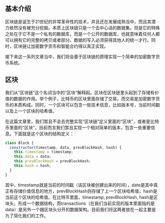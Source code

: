  ## 基本介绍 ##
 
 区块链是诞生于21世纪的非常革命性的技术，并且还在发展成熟当中，而且其潜力依然没有被充分挖掘。本质上区块链只是一个去中心话的数据集。但是它的特殊之处在于它不是一个私有的数据库，而是一个公开的数据库，也就意味着任何人都可以拥有它的完整的拷贝或者部分。数据的写入必须获得其他人的统一才行。同时，区块链让加密数字货币和智能合约得以真正实现。
 
 接下来这一系列文章当中，我们将会基于区块链的原理实现一个简单的加密数字货币系统。
 
 ## 区块 ##

 我们从“区块链”这个名词当中的“区块”解释起。区块在区块链里头起到了存储有价值的数据的作用。举个例子，比特币的区块里面存储了交易，而交易是加密数字货币的本质构成。同时，一个区块可以包含一些技术信息，比如版本号，当前时间戳以及上一个区块的哈希值。

 在这篇文章里，我们暂且不会去完整实现“区块链”定义里面的“区块”，或者是比特币里面的“区块”，目前而言我们暂且实现一个相对简单的版本，包含一些重要信息。下面就是这个区块的结构定义：

``` javascript
class Block {
  constructor(timestamp, data, prevBlockHash, hash) {
    this.timestamp = timestamp;
    this.data = data;
    this.prevBlockHash = prevBlockHash;
    this.hash = hash;
  }
}
```

其中，timestamp就是当前的时间戳（该区块被创建出来的时间），date是其中真正有存储价值信息的地方，prevBlockHash则存储了上一个区块哈希值，hash是当前这个区块的哈希值。在比特币里面，timestamp, prevBlockHash, hash是区块头，形成一个数据结构，而transactions（在我们当前实现的版本里面指的是 data）是另外一个跟区块头分开的数据架构。目前我们将这两者放在一起主要是为了简化我们的工作。


